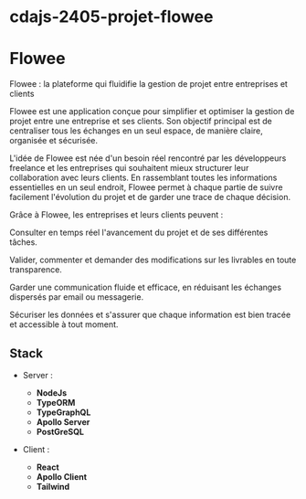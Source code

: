 # cdajs-2405-projet-flowee

# Flowee

Flowee : la plateforme qui fluidifie la gestion de projet entre entreprises et clients

Flowee est une application conçue pour simplifier et optimiser la gestion de projet entre une entreprise et ses clients. Son objectif principal est de centraliser tous les échanges en un seul espace, de manière claire, organisée et sécurisée.

L'idée de Flowee est née d'un besoin réel rencontré par les développeurs freelance et les entreprises qui souhaitent mieux structurer leur collaboration avec leurs clients. En rassemblant toutes les informations essentielles en un seul endroit, Flowee permet à chaque partie de suivre facilement l'évolution du projet et de garder une trace de chaque décision.

Grâce à Flowee, les entreprises et leurs clients peuvent :

Consulter en temps réel l'avancement du projet et de ses différentes tâches.

Valider, commenter et demander des modifications sur les livrables en toute transparence.

Garder une communication fluide et efficace, en réduisant les échanges dispersés par email ou messagerie.

Sécuriser les données et s'assurer que chaque information est bien tracée et accessible à tout moment.

## Stack

- Server :
  - **NodeJs**
  - **TypeORM**
  - **TypeGraphQL**
  - **Apollo Server**
  - **PostGreSQL**

- Client :
  - **React**
  - **Apollo Client**
  - **Tailwind**
